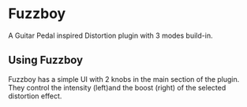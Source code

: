 # Fuzzboy
A Guitar Pedal inspired Distortion plugin with 3 modes build-in.

## Using Fuzzboy
Fuzzboy has a simple UI with 2 knobs in the main section of the plugin. They control the intensity (left)and the boost (right) of the selected distortion effect.
